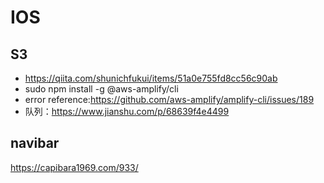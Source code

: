 # IOS

## S3
* https://qiita.com/shunichfukui/items/51a0e755fd8cc56c90ab  
* sudo npm install -g @aws-amplify/cli  
* error reference:https://github.com/aws-amplify/amplify-cli/issues/189  
* 队列：https://www.jianshu.com/p/68639f4e4499 

## navibar
https://capibara1969.com/933/

